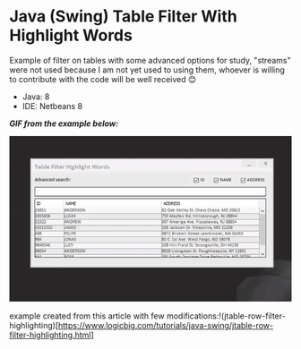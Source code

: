# Java (Swing) Table Filter With Highlight Words
Example of filter on tables with some advanced options for study, "streams" were not used because I am not yet used to using them, whoever is willing to contribute with the code will be well received :blush:

* Java: 8
* IDE: Netbeans 8

***GIF from the example below:***

<p align="center">
 <img src="https://github.com/rodrigocananea/java-table-filter-highlight/blob/master/example-table-filter-highlight.gif" />
</p>

example created from this article with few modifications:!(jtable-row-filter-highlighting)[https://www.logicbig.com/tutorials/java-swing/jtable-row-filter-highlighting.html]

